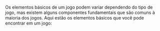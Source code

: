 Os elementos básicos de um jogo podem variar dependendo do tipo de jogo, mas existem alguns componentes fundamentais que são comuns à maioria dos jogos. Aqui estão os elementos básicos que você pode encontrar em um jogo: